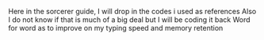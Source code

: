  Here in the sorcerer guide, I will drop in the codes i used as references
 Also I do not know if that is much of a big deal but I will be coding it back
 Word for word as to improve on my typing speed and memory retention